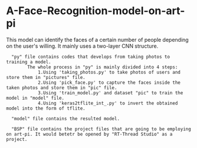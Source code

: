 # A-Face-Recognition-model-on-art-pi

This model can identify the faces of a certain number of people depending on the user's willing. 
It mainly uses a two-layer CNN structure.

      "py" file contains codes that develops from taking photos to training a model.
            The whole process in "py" is mainly divided into 4 steps:
                1.Using 'taking_photos.py' to take photos of users and store them in "pictures" file.
                2.Using 'pick_face.py' to capture the faces inside the taken photos and store them in "pic" file.
                3.Using 'train_model.py' and dataset "pic" to train the model in "model" file.
                4.Using 'keras2tflite_int_.py' to invert the obtained model into the form of tflite.

      "model" file contains the resulted model.

      "BSP" file contains the project files that are going to be employing on art-pi. It would betetr be opened by "RT-Thread Studio" as a project.
  

